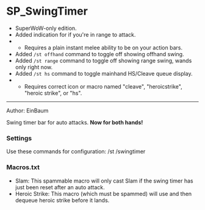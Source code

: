 
# SP_SwingTimer
* SuperWoW-only edition.
* Added indication for if you're in range to attack.
* * Requires a plain instant melee ability to be on your action bars.
* Added `/st offhand` command to toggle off showing offhand swing.
* Added `/st range` command to toggle off showing range swing, wands only right now.
* Added `/st hs` command to toggle mainhand HS/Cleave queue display. 
* * Requires correct icon or macro named "cleave", "heroicstrike", "heroic strike", or "hs".
___

Author: EinBaum

Swing timer bar for auto attacks. **Now for both hands!**

### Settings

Use these commands for configuration:
	/st
	/swingtimer

### Macros.txt
* Slam: This spammable macro will only cast Slam if the swing timer has just been reset after an auto attack.  
* Heroic Strike: This macro (which must be spammed) will use and then dequeue heroic strike before it lands.  
